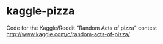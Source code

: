kaggle-pizza
============

Code for the Kaggle/Reddit "Random Acts of pizza" contest http://www.kaggle.com/c/random-acts-of-pizza/
